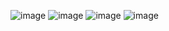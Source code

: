 ![image](https://github.com/user-attachments/assets/0148fef4-5e45-4e10-8be1-2b4b47dca5e5)
![image](https://github.com/user-attachments/assets/7f6b5ab2-e924-4fdb-a1cf-74b91b2ab026)
![image](https://github.com/user-attachments/assets/2ee4d094-43ad-4e43-a101-a00ce9e57cc2)
![image](https://github.com/user-attachments/assets/0c1663e2-d2e2-4789-a19a-afb7a191ee92)

